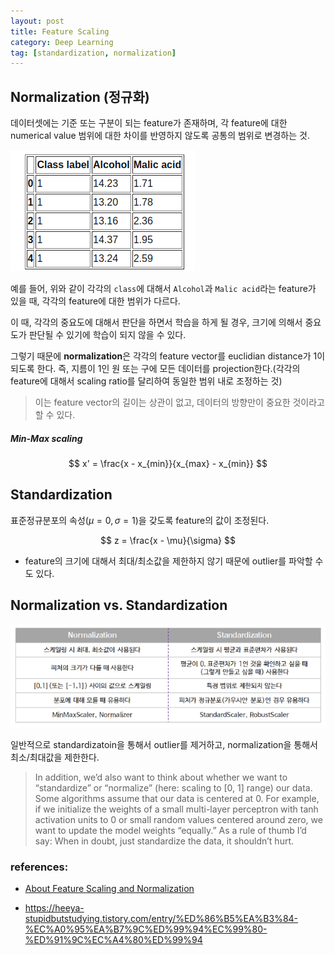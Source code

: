```yaml
---
layout: post
title: Feature Scaling
category: Deep Learning
tag: [standardization, normalization]
---
```


## Normalization (정규화)

데이터셋에는 기준 또는 구분이 되는 feature가 존재하며, 각 feature에 대한 numerical value 범위에 대한 차이를 반영하지 않도록 공통의 범위로 변경하는 것.

<img src='/assets/deep_learning/feature_scaling/table.png'>

예를 들어, 위와 같이 각각의 `class`에 대해서 `Alcohol`과 `Malic acid`라는 feature가 있을 때, 각각의 feature에 대한 범위가 다르다. 

이 때, 각각의 중요도에 대해서 판단을 하면서 학습을 하게 될 경우, 크기에 의해서 중요도가 판단될 수 있기에 학습이 되지 않을 수 있다. 

그렇기 때문에 **normalization**은 각각의 feature vector를 euclidian distance가 1이 되도록 한다. 즉, 지름이 1인 원 또는 구에 모든 데이터를 projection한다.(각각의 feature에 대해서 scaling ratio를 달리하여 동일한 범위 내로 조정하는 것)

> 이는 feature vector의 길이는 상관이 없고, 데이터의 방향만이 중요한 것이라고 할 수 있다. 


##### Min-Max scaling

$$ 
x' = \frac{x - x_{min}}{x_{max} - x_{min}}
$$


## Standardization

표준정규분포의 속성($\mu=0, \sigma=1$)을 갖도록 feature의 값이 조정된다. 

$$
z = \frac{x - \mu}{\sigma}
$$

- feature의 크기에 대해서 최대/최소값을 제한하지 않기 때문에 outlier를 파악할 수도 있다. 


## Normalization vs. Standardization

<img src='/assets/deep_learning/feature_scaling/versus.png'>


일반적으로 standardizatoin을 통해서 outlier를 제거하고, normalization을 통해서 최소/최대값을 제한한다. 

> In addition, we’d also want to think about whether we want to “standardize” or “normalize” (here: scaling to [0, 1] range) our data. Some algorithms assume that our data is centered at 0. For example, if we initialize the weights of a small multi-layer perceptron with tanh activation units to 0 or small random values centered around zero, we want to update the model weights “equally.” As a rule of thumb I’d say: When in doubt, just standardize the data, it shouldn’t hurt.


### references:
- [About Feature Scaling and Normalization](https://sebastianraschka.com/Articles/2014_about_feature_scaling.html#about-standardization)

- https://heeya-stupidbutstudying.tistory.com/entry/%ED%86%B5%EA%B3%84-%EC%A0%95%EA%B7%9C%ED%99%94%EC%99%80-%ED%91%9C%EC%A4%80%ED%99%94
